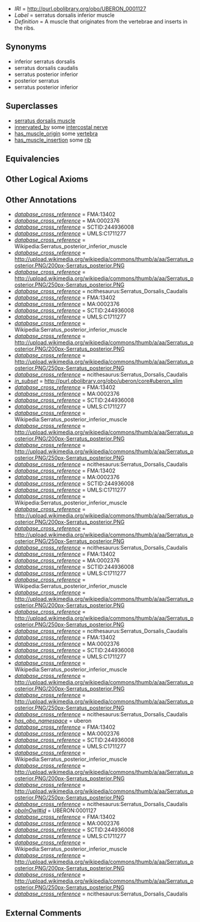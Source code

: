  * *IRI* = http://purl.obolibrary.org/obo/UBERON_0001127
 * *Label* = serratus dorsalis inferior muscle
 * *Definition* = A muscle that originates from the vertebrae and inserts in the ribs.

## Synonyms

 * inferior serratus dorsalis
 * serratus dorsalis caudalis
 * serratus posterior inferior
 * posterior serratus
 * serratus posterior inferior

## Superclasses

 * [serratus dorsalis muscle](../../UBERON/17/UBERON_0011217.md)
 * [innervated_by](../../RO/05/RO_0002005.md) some [intercostal nerve](../../UBERON/27/UBERON_0003727.md)
 * [has_muscle_origin](../../RO/72/RO_0002372.md) some [vertebra](../../UBERON/12/UBERON_0002412.md)
 * [has_muscle_insertion](../../RO/73/RO_0002373.md) some [rib](../../UBERON/28/UBERON_0002228.md)

## Equivalencies


## Other Logical Axioms


## Other Annotations

 * *[database_cross_reference](../../ef/oboInOwl#hasDbXref.md)* = FMA:13402
 * *[database_cross_reference](../../ef/oboInOwl#hasDbXref.md)* = MA:0002376
 * *[database_cross_reference](../../ef/oboInOwl#hasDbXref.md)* = SCTID:244936008
 * *[database_cross_reference](../../ef/oboInOwl#hasDbXref.md)* = UMLS:C1711277
 * *[database_cross_reference](../../ef/oboInOwl#hasDbXref.md)* = Wikipedia:Serratus_posterior_inferior_muscle
 * *[database_cross_reference](../../ef/oboInOwl#hasDbXref.md)* = http://upload.wikimedia.org/wikipedia/commons/thumb/a/aa/Serratus_posterior.PNG/200px-Serratus_posterior.PNG
 * *[database_cross_reference](../../ef/oboInOwl#hasDbXref.md)* = http://upload.wikimedia.org/wikipedia/commons/thumb/a/aa/Serratus_posterior.PNG/250px-Serratus_posterior.PNG
 * *[database_cross_reference](../../ef/oboInOwl#hasDbXref.md)* = ncithesaurus:Serratus_Dorsalis_Caudalis
 * *[database_cross_reference](../../ef/oboInOwl#hasDbXref.md)* = FMA:13402
 * *[database_cross_reference](../../ef/oboInOwl#hasDbXref.md)* = MA:0002376
 * *[database_cross_reference](../../ef/oboInOwl#hasDbXref.md)* = SCTID:244936008
 * *[database_cross_reference](../../ef/oboInOwl#hasDbXref.md)* = UMLS:C1711277
 * *[database_cross_reference](../../ef/oboInOwl#hasDbXref.md)* = Wikipedia:Serratus_posterior_inferior_muscle
 * *[database_cross_reference](../../ef/oboInOwl#hasDbXref.md)* = http://upload.wikimedia.org/wikipedia/commons/thumb/a/aa/Serratus_posterior.PNG/200px-Serratus_posterior.PNG
 * *[database_cross_reference](../../ef/oboInOwl#hasDbXref.md)* = http://upload.wikimedia.org/wikipedia/commons/thumb/a/aa/Serratus_posterior.PNG/250px-Serratus_posterior.PNG
 * *[database_cross_reference](../../ef/oboInOwl#hasDbXref.md)* = ncithesaurus:Serratus_Dorsalis_Caudalis
 * *[in_subset](../../et/oboInOwl#inSubset.md)* = http://purl.obolibrary.org/obo/uberon/core#uberon_slim
 * *[database_cross_reference](../../ef/oboInOwl#hasDbXref.md)* = FMA:13402
 * *[database_cross_reference](../../ef/oboInOwl#hasDbXref.md)* = MA:0002376
 * *[database_cross_reference](../../ef/oboInOwl#hasDbXref.md)* = SCTID:244936008
 * *[database_cross_reference](../../ef/oboInOwl#hasDbXref.md)* = UMLS:C1711277
 * *[database_cross_reference](../../ef/oboInOwl#hasDbXref.md)* = Wikipedia:Serratus_posterior_inferior_muscle
 * *[database_cross_reference](../../ef/oboInOwl#hasDbXref.md)* = http://upload.wikimedia.org/wikipedia/commons/thumb/a/aa/Serratus_posterior.PNG/200px-Serratus_posterior.PNG
 * *[database_cross_reference](../../ef/oboInOwl#hasDbXref.md)* = http://upload.wikimedia.org/wikipedia/commons/thumb/a/aa/Serratus_posterior.PNG/250px-Serratus_posterior.PNG
 * *[database_cross_reference](../../ef/oboInOwl#hasDbXref.md)* = ncithesaurus:Serratus_Dorsalis_Caudalis
 * *[database_cross_reference](../../ef/oboInOwl#hasDbXref.md)* = FMA:13402
 * *[database_cross_reference](../../ef/oboInOwl#hasDbXref.md)* = MA:0002376
 * *[database_cross_reference](../../ef/oboInOwl#hasDbXref.md)* = SCTID:244936008
 * *[database_cross_reference](../../ef/oboInOwl#hasDbXref.md)* = UMLS:C1711277
 * *[database_cross_reference](../../ef/oboInOwl#hasDbXref.md)* = Wikipedia:Serratus_posterior_inferior_muscle
 * *[database_cross_reference](../../ef/oboInOwl#hasDbXref.md)* = http://upload.wikimedia.org/wikipedia/commons/thumb/a/aa/Serratus_posterior.PNG/200px-Serratus_posterior.PNG
 * *[database_cross_reference](../../ef/oboInOwl#hasDbXref.md)* = http://upload.wikimedia.org/wikipedia/commons/thumb/a/aa/Serratus_posterior.PNG/250px-Serratus_posterior.PNG
 * *[database_cross_reference](../../ef/oboInOwl#hasDbXref.md)* = ncithesaurus:Serratus_Dorsalis_Caudalis
 * *[database_cross_reference](../../ef/oboInOwl#hasDbXref.md)* = FMA:13402
 * *[database_cross_reference](../../ef/oboInOwl#hasDbXref.md)* = MA:0002376
 * *[database_cross_reference](../../ef/oboInOwl#hasDbXref.md)* = SCTID:244936008
 * *[database_cross_reference](../../ef/oboInOwl#hasDbXref.md)* = UMLS:C1711277
 * *[database_cross_reference](../../ef/oboInOwl#hasDbXref.md)* = Wikipedia:Serratus_posterior_inferior_muscle
 * *[database_cross_reference](../../ef/oboInOwl#hasDbXref.md)* = http://upload.wikimedia.org/wikipedia/commons/thumb/a/aa/Serratus_posterior.PNG/200px-Serratus_posterior.PNG
 * *[database_cross_reference](../../ef/oboInOwl#hasDbXref.md)* = http://upload.wikimedia.org/wikipedia/commons/thumb/a/aa/Serratus_posterior.PNG/250px-Serratus_posterior.PNG
 * *[database_cross_reference](../../ef/oboInOwl#hasDbXref.md)* = ncithesaurus:Serratus_Dorsalis_Caudalis
 * *[database_cross_reference](../../ef/oboInOwl#hasDbXref.md)* = FMA:13402
 * *[database_cross_reference](../../ef/oboInOwl#hasDbXref.md)* = MA:0002376
 * *[database_cross_reference](../../ef/oboInOwl#hasDbXref.md)* = SCTID:244936008
 * *[database_cross_reference](../../ef/oboInOwl#hasDbXref.md)* = UMLS:C1711277
 * *[database_cross_reference](../../ef/oboInOwl#hasDbXref.md)* = Wikipedia:Serratus_posterior_inferior_muscle
 * *[database_cross_reference](../../ef/oboInOwl#hasDbXref.md)* = http://upload.wikimedia.org/wikipedia/commons/thumb/a/aa/Serratus_posterior.PNG/200px-Serratus_posterior.PNG
 * *[database_cross_reference](../../ef/oboInOwl#hasDbXref.md)* = http://upload.wikimedia.org/wikipedia/commons/thumb/a/aa/Serratus_posterior.PNG/250px-Serratus_posterior.PNG
 * *[database_cross_reference](../../ef/oboInOwl#hasDbXref.md)* = ncithesaurus:Serratus_Dorsalis_Caudalis
 * *[has_obo_namespace](../../ce/oboInOwl#hasOBONamespace.md)* = uberon
 * *[database_cross_reference](../../ef/oboInOwl#hasDbXref.md)* = FMA:13402
 * *[database_cross_reference](../../ef/oboInOwl#hasDbXref.md)* = MA:0002376
 * *[database_cross_reference](../../ef/oboInOwl#hasDbXref.md)* = SCTID:244936008
 * *[database_cross_reference](../../ef/oboInOwl#hasDbXref.md)* = UMLS:C1711277
 * *[database_cross_reference](../../ef/oboInOwl#hasDbXref.md)* = Wikipedia:Serratus_posterior_inferior_muscle
 * *[database_cross_reference](../../ef/oboInOwl#hasDbXref.md)* = http://upload.wikimedia.org/wikipedia/commons/thumb/a/aa/Serratus_posterior.PNG/200px-Serratus_posterior.PNG
 * *[database_cross_reference](../../ef/oboInOwl#hasDbXref.md)* = http://upload.wikimedia.org/wikipedia/commons/thumb/a/aa/Serratus_posterior.PNG/250px-Serratus_posterior.PNG
 * *[database_cross_reference](../../ef/oboInOwl#hasDbXref.md)* = ncithesaurus:Serratus_Dorsalis_Caudalis
 * *[oboInOwl#id](../../id/oboInOwl#id.md)* = UBERON:0001127
 * *[database_cross_reference](../../ef/oboInOwl#hasDbXref.md)* = FMA:13402
 * *[database_cross_reference](../../ef/oboInOwl#hasDbXref.md)* = MA:0002376
 * *[database_cross_reference](../../ef/oboInOwl#hasDbXref.md)* = SCTID:244936008
 * *[database_cross_reference](../../ef/oboInOwl#hasDbXref.md)* = UMLS:C1711277
 * *[database_cross_reference](../../ef/oboInOwl#hasDbXref.md)* = Wikipedia:Serratus_posterior_inferior_muscle
 * *[database_cross_reference](../../ef/oboInOwl#hasDbXref.md)* = http://upload.wikimedia.org/wikipedia/commons/thumb/a/aa/Serratus_posterior.PNG/200px-Serratus_posterior.PNG
 * *[database_cross_reference](../../ef/oboInOwl#hasDbXref.md)* = http://upload.wikimedia.org/wikipedia/commons/thumb/a/aa/Serratus_posterior.PNG/250px-Serratus_posterior.PNG
 * *[database_cross_reference](../../ef/oboInOwl#hasDbXref.md)* = ncithesaurus:Serratus_Dorsalis_Caudalis

## External Comments

